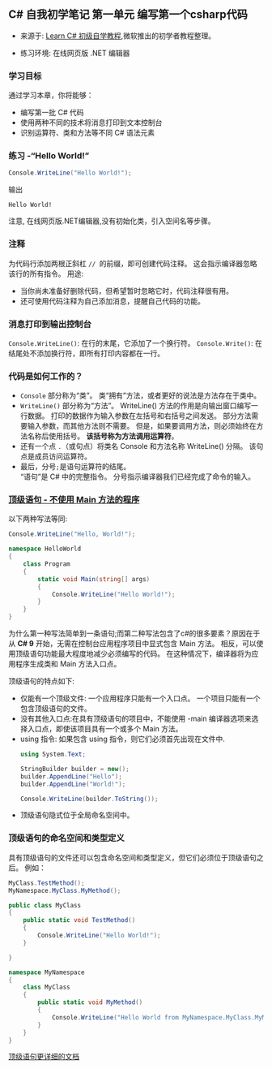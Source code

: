 ## C# 自我初学笔记 第一单元  编写第一个csharp代码

- 来源于: [Learn C# 初级自学教程](https://learn.microsoft.com/zh-cn/training/modules/csharp-write-first/),微软推出的初学者教程整理。

- 练习环境: 在线网页版 .NET 编辑器


### 学习目标
通过学习本章，你将能够：

- 编写第一批 C# 代码
- 使用两种不同的技术将消息打印到文本控制台
- 识别运算符、类和方法等不同 C# 语法元素

### 练习 -“Hello World!”

```c#
Console.WriteLine("Hello World!");
```
输出  
```
Hello World!
```  
注意, 在线网页版.NET编辑器,没有初始化类，引入空间名等步骤。

### 注释
为代码行添加两根正斜杠 `// `的前缀，即可创建代码注释。 这会指示编译器忽略该行的所有指令。 用途:  
- 当你尚未准备好删除代码，但希望暂时忽略它时，代码注释很有用。   
- 还可使用代码注释为自己添加消息，提醒自己代码的功能。  


### 消息打印到输出控制台

`Console.WriteLine()`: 在行的末尾，它添加了一个换行符。
`Console.Write()`: 在结尾处不添加换行符，即所有打印内容都在一行。

### 代码是如何工作的？

- `Console` 部分称为“类”。 类“拥有”方法，或者更好的说法是方法存在于类中。
- `WriteLine()` 部分称为“方法”。 WriteLine() 方法的作用是向输出窗口编写一行数据。 打印的数据作为输入参数在左括号和右括号之间发送。 部分方法需要输入参数，而其他方法则不需要。 但是，如果要调用方法，则必须始终在方法名称后使用括号。 **该括号称为方法调用运算符**。
- 还有一个点 `.`（或句点）将类名 Console 和方法名称 WriteLine() 分隔。 该句点是成员访问运算符。
- 最后，分号`;`是语句运算符的结尾。   
“语句”是 C# 中的完整指令。 分号指示编译器我们已经完成了命令的输入。


### [顶级语句 - 不使用 Main 方法的程序](https://learn.microsoft.com/zh-cn/dotnet/csharp/fundamentals/program-structure/top-level-statements)
以下两种写法等同:

```c#
Console.WriteLine("Hello, World!");
```

```c#
namespace HelloWorld
{
    class Program
    {
        static void Main(string[] args)
        {
            Console.WriteLine("Hello World!");
        }
    }
}

```
为什么第一种写法简单到一条语句;而第二种写法包含了c#的很多要素？原因在于从 **C# 9** 开始，无需在控制台应用程序项目中显式包含 Main 方法。 相反，可以使用顶级语句功能最大程度地减少必须编写的代码。 在这种情况下，编译器将为应用程序生成类和 Main 方法入口点。

顶级语句的特点如下:
- 仅能有一个顶级文件: 一个应用程序只能有一个入口点。 一个项目只能有一个包含顶级语句的文件。 
- 没有其他入口点:在具有顶级语句的项目中，不能使用 -main 编译器选项来选择入口点，即使该项目具有一个或多个 Main 方法。
- using 指令: 如果包含 using 指令，则它们必须首先出现在文件中.
    ```c#
    using System.Text;

    StringBuilder builder = new();
    builder.AppendLine("Hello");
    builder.AppendLine("World!");

    Console.WriteLine(builder.ToString());
    ```
- 顶级语句隐式位于全局命名空间中。


### 顶级语句的命名空间和类型定义

具有顶级语句的文件还可以包含命名空间和类型定义，但它们必须位于顶级语句之后。 例如：

```c#
MyClass.TestMethod();
MyNamespace.MyClass.MyMethod();

public class MyClass
{
    public static void TestMethod()
    {
        Console.WriteLine("Hello World!");
    }

}

namespace MyNamespace
{
    class MyClass
    {
        public static void MyMethod()
        {
            Console.WriteLine("Hello World from MyNamespace.MyClass.MyMethod!");
        }
    }
}

```

[顶级语句更详细的文档](https://learn.microsoft.com/zh-cn/dotnet/csharp/language-reference/proposals/csharp-9.0/top-level-statements)